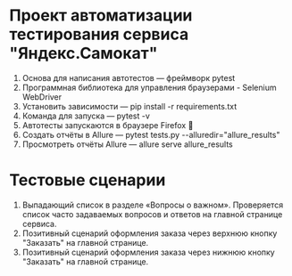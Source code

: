 # Проект автоматизации тестирования сервиса "Яндекс.Самокат"
1. Основа для написания автотестов — фреймворк pytest
2. Программная библиотека для управления браузерами - Selenium WebDriver
3. Установить зависимости — pip install -r requirements.txt
4. Команда для запуска — pytest -v
5. Автотесты запускаются в браузере Firefox 💜
6. Создать отчёты в Allure — pytest tests.py --alluredir="allure_results"
7. Просмотреть отчёты Allure — allure serve allure_results
# Тестовые сценарии
1. Выпадающий список в разделе «Вопросы о важном». Проверяется список часто задаваемых вопросов и ответов на главной странице сервиса.
2. Позитивный сценарий оформления заказа через верхнюю кнопку "Заказать" на главной странице.
3. Позитивный сценарий оформления заказа через нижнюю кнопку "Заказать" на главной странице.